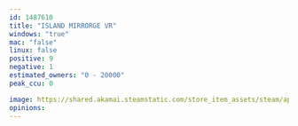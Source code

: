 ```yaml
---
id: 1487610
title: "ISLAND MIRRORGE VR"
windows: "true"
mac: "false"
linux: false
positive: 9
negative: 1
estimated_owners: "0 - 20000"
peak_ccu: 0

image: https://shared.akamai.steamstatic.com/store_item_assets/steam/apps/1487610/header.jpg?t=1612450833
opinions:
---
```

